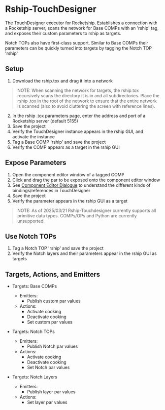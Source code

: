 # Rship-TouchDesigner

The TouchDesigner executor for Rocketship. Establishes a connection with a Rocketship server, scans the network for Base COMPs with an 'rship' tag, and exposes their custom parameters to rship as targets.

Notch TOPs also have first-class support. Similar to Base COMPs their parameters can be quickly turned into targets by tagging the Notch TOP 'rship'

## Setup

1. Download the rship.tox and drag it into a network
> NOTE: When scanning the network for targets, the rship.tox recursively scans the directory it is in and all subdirectories. Place the rship .tox in the root of the network to ensure that the entire network is scanned (also to avoid cluttering the screen with reference lines).
2. In the rship .tox parameters page, enter the address and port of a Rocketship server (default 5155)
3. Save the project
4. Verify the TouchDesigner instance appears in the rship GUI, and activate the instance
5. Tag a Base COMP 'rship' and save the project
6. Verify the COMP appears as a target in the rship GUI

## Expose Parameters

1. Open the component editor window of a tagged COMP
2. Click and drag the par to be exposed onto the component editor window
3. See [Component Editor Dialogue](https://derivative.ca/UserGuide/Component_Editor_Dialog#:~:text=Bind%20New%20Par%20as%20Master,the%20parameter%20that%20was%20dragged.) to understand the different kinds of bindings/references in TouchDesigner
4. Save the project
5. Verify the parameter appears in the rship GUI as a target

> NOTE: As of 2025/03/21 Rship-Touchdesigner currently supports all primitive data types. COMPs/OPs and Python are currently unsupported.

## Use Notch TOPs

1. Tag a Notch TOP 'rship' and save the project
3. Verify the Notch layers and their parameters appear in the rship GUI as targets

## Targets, Actions, and Emitters

- Targets: Base COMPs
  - Emitters:
    - Publish custom par values
  - Actions:
    - Activate cooking
    - Deactivate cooking
    - Set custom par values

- Targets: Notch TOPs
  - Emitters:
    - Publish Notch par values
  - Actions:
    - Activate cooking
    - Deactivate cooking
    - Set Notch par values

- Targets: Notch Layers
  - Emitters:
    - Publish layer par values
  - Actions:
    - Set layer par values

